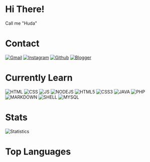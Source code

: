 # Hi There!
Call me "Huda"

# Contact

[![Gmail](https://img.shields.io/badge/Gmail-D14836?style=for-the-badge&logo=gmail&logoColor=white
)](mailto:hudah2102@gmail.com) [![Instagram](https://img.shields.io/badge/Instagram-E4405F?style=for-the-badge&logo=instagram&logoColor=white
)](https://instagram.com/khuirul_huda) [![Github](https://img.shields.io/badge/GitHub-100000?style=for-the-badge&logo=github&logoColor=white
)](https://github.com/Khuirul-Huda) [![Blogger](https://img.shields.io/badge/Blogger-FF5722?style=for-the-badge&logo=blogger&logoColor=white
)](https://situsrumahan.xyz) 

# Currently Learn
![HTML](https://img.shields.io/badge/HTML-239120?style=for-the-badge&logo=html5&logoColor=white
) ![CSS](https://img.shields.io/badge/CSS-239120?&style=for-the-badge&logo=css3&logoColor=white
) ![JS](https://img.shields.io/badge/JavaScript-F7DF1E?style=for-the-badge&logo=javascript&logoColor=black
) ![NODEJS](https://img.shields.io/badge/Node.js-43853D?style=for-the-badge&logo=node.js&logoColor=white
) ![HTML5](https://img.shields.io/badge/HTML5-E34F26?style=for-the-badge&logo=html5&logoColor=white
) ![CSS3](https://img.shields.io/badge/CSS3-1572B6?style=for-the-badge&logo=css3&logoColor=white
) ![JAVA](https://img.shields.io/badge/Java-ED8B00?style=for-the-badge&logo=java&logoColor=white
) ![PHP](https://img.shields.io/badge/PHP-777BB4?style=for-the-badge&logo=php&logoColor=white
) ![MARKDOWN](https://img.shields.io/badge/Markdown-000000?style=for-the-badge&logo=markdown&logoColor=White
) ![SHELL](https://img.shields.io/badge/Shell_Script-121011?style=for-the-badge&logo=gnu-bash&logoColor=white
) ![MYSQL](https://img.shields.io/badge/MySQL-00000F?style=for-the-badge&logo=mysql&logoColor=white
)

# Stats
![Statistics](https://github-readme-stats.vercel.app//api?username=Khuirul-Huda&show_icons=true&count_private=true&hide_title=true&bg_color=30,e96443,904e95&title_color=fff&text_color=fff)

# Top Languages
